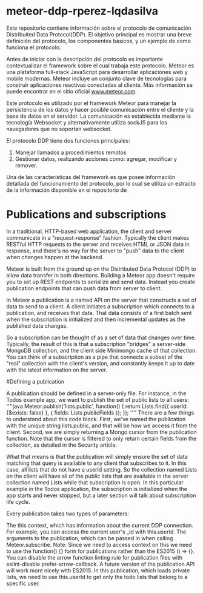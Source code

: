 # meteor-ddp-rperez-lqdasilva
Este repositorio contiene información sobre el protocolo de comunicación Distribuited Data Protocol(DDP). El objetivo principal es mostrar una breve definición del protocolo, los componentes básicos, y un ejemplo de como funciona el protocolo.

Antes de iniciar con la descripción del protocolo es importante contextualizar el framework sobre el cual trabaja este protocolo.
Meteor es una plataforma full-stack JavaScript para desarrollar aplicaciones web y mobile modernas. Meteor incluye un conjunto clave de tecnologías para construir aplicaciones reactivas conectadas al cliente. Más información se puede encontrar en el sitio oficial www.meteor.com.

Este protocolo es utilizado por el framework Meteor para manejar la persistencia de los datos y hacer posible
comunicación entre el cliente y la base de datos en el servidor. La comunicación es establecida mediante la 
tecnología Websocket y alternativamente utiliza sockJS para los navegadores que no soportan websocket.

El protocolo DDP tiene dos funciones principales:
1. Manejar llamados a procedimientos remotos
2. Gestionar datos, realizando acciones como: agregar, modificar y remover.

Una de las características del framework es que posee información detallada del funcionamiento del protocolo, por lo cual se utiliza un estracto de la información disponible en el repositorio de 

# Publications and subscriptions

In a traditional, HTTP-based web application, the client and server communicate in a "request-response" fashion. Typically the client makes RESTful HTTP requests to the server and receives HTML or JSON data in response, and there's no way for the server to "push" data to the client when changes happen at the backend.

Meteor is built from the ground up on the Distributed Data Protocol (DDP) to allow data transfer in both directions. Building a Meteor app doesn't require you to set up REST endpoints to serialize and send data. Instead you create publication endpoints that can push data from server to client.

In Meteor a publication is a named API on the server that constructs a set of data to send to a client. A client initiates a subscription which connects to a publication, and receives that data. That data consists of a first batch sent when the subscription is initialized and then incremental updates as the published data changes.

So a subscription can be thought of as a set of data that changes over time. Typically, the result of this is that a subscription "bridges" a server-side MongoDB collection, and the client side Minimongo cache of that collection. You can think of a subscription as a pipe that connects a subset of the "real" collection with the client's version, and constantly keeps it up to date with the latest information on the server.

#Defining a publication

A publication should be defined in a server-only file. For instance, in the Todos example app, we want to publish the set of public lists to all users:
''''java
Meteor.publish('lists.public', function() {
  return Lists.find({
    userId: {$exists: false}
  }, {
    fields: Lists.publicFields
  });
});
''''
There are a few things to understand about this code block. First, we've named the publication with the unique string lists.public, and that will be how we access it from the client. Second, we are simply returning a Mongo cursor from the publication function. Note that the cursor is filtered to only return certain fields from the collection, as detailed in the Security article.

What that means is that the publication will simply ensure the set of data matching that query is available to any client that subscribes to it. In this case, all lists that do not have a userId setting. So the collection named Lists on the client will have all of the public lists that are available in the server collection named Lists while that subscription is open. In this particular example in the Todos application, the subscription is initialized when the app starts and never stopped, but a later section will talk about subscription life cycle.

Every publication takes two types of parameters:

The this context, which has information about the current DDP connection. For example, you can access the current user's _id with this.userId.
The arguments to the publication, which can be passed in when calling Meteor.subscribe.
Note: Since we need to access context on this we need to use the function() {} form for publications rather than the ES2015 () => {}. You can disable the arrow function linting rule for publication files with eslint-disable prefer-arrow-callback. A future version of the publication API will work more nicely with ES2015.
In this publication, which loads private lists, we need to use this.userId to get only the todo lists that belong to a specific user.
